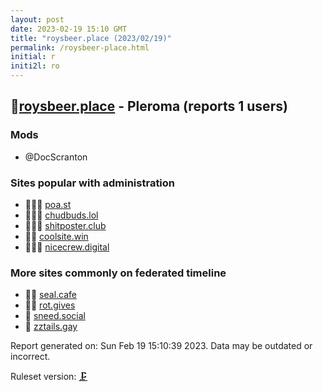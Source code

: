 ```yaml
---
layout: post
date: 2023-02-19 15:10 GMT
title: "roysbeer.place (2023/02/19)"
permalink: /roysbeer-place.html
initial: r
initi2l: ro
---
```


## 🦝[roysbeer.place](https://roysbeer.place) - Pleroma (reports 1 users)

### Mods
 * @DocScranton

### Sites popular with administration

* 🦝🧸💉 [poa.st](/poa-st.html)
* 🦝🧸💉 [chudbuds.lol](/chudbuds-lol.html)
* 🦝🧸💉 [shitposter.club](/shitposter-club.html)
* 🦝🧸 [coolsite.win](/coolsite-win.html)
* 🦝🧸💉 [nicecrew.digital](/nicecrew-digital.html)

### More sites commonly on federated timeline

* 🦝💉 [seal.cafe](/seal-cafe.html)
* 🦝🧸 [rot.gives](/rot-gives.html)
* 🦝 [sneed.social](/sneed-social.html)
* 🦝 [zztails.gay](/zztails-gay.html)

Report generated on: Sun Feb 19 15:10:39 2023. Data may be outdated or incorrect.

Ruleset version: [🗜](/version-clamp)
